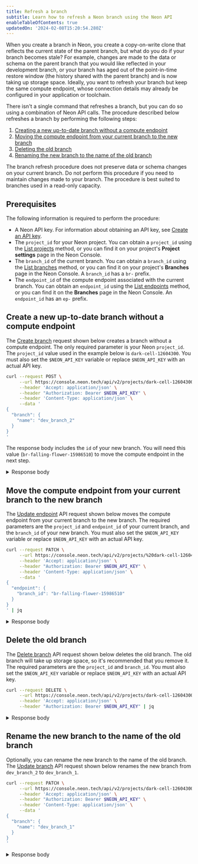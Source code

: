 ```yaml
---
title: Refresh a branch
subtitle: Learn how to refresh a Neon branch using the Neon API
enableTableOfContents: true
updatedOn: '2024-02-08T15:20:54.280Z'
---
```


When you create a branch in Neon, you create a copy-on-write clone that reflects the current state of the parent branch, but what do you do if your branch becomes stale? For example, changes are made to the data or schema on the parent branch that you would like reflected in your development branch, or your branch has aged out of the point-in-time restore window (the history shared with the parent branch) and is now taking up storage space. Ideally, you want to refresh your branch but keep the same compute endpoint, whose connection details may already be configured in your application or toolchain.

There isn't a single command that refreshes a branch, but you can do so using a combination of Neon API calls. The procedure described below refreshes a branch by performing the following steps:

1. [Creating a new up-to-date branch without a compute endpoint](#create-a-new-up-to-date-branch-without-a-compute-endpoint)
2. [Moving the compute endpoint from your current branch to the new branch](#move-the-compute-endpoint-from-your-current-branch-to-the-new-branch)
3. [Deleting the old branch](#delete-the-old-branch)
4. [Renaming the new branch to the name of the old branch](#rename-the-new-branch-to-the-name-of-the-old-branch)

<Admonition type="important">
The branch refresh procedure does not preserve data or schema changes on your current branch. Do not perform this procedure if you need to maintain changes made to your branch. The procedure is best suited to branches used in a read-only capacity.
</Admonition>

## Prerequisites

The following information is required to perform the procedure:

- A Neon API key. For information about obtaining an API key, see [Create an API key](/docs/manage/api-keys#create-an-api-key).
- The `project_id` for your Neon project. You can obtain a `project_id` using the [List projects](https://api-docs.neon.tech/reference/listprojects) method, or you can find it on your project's **Project settings** page in the Neon Console.
- The `branch_id` of the current branch. You can obtain a `branch_id` using the [List branches](https://api-docs.neon.tech/reference/listprojectbranches) method, or you can find it on your project's **Branches** page in the Neon Console. A `branch_id` has a `br-` prefix.
- The `endpoint_id` of the compute endpoint associated with the current branch. You can obtain an `endpoint_id` using the [List endpoints](https://api-docs.neon.tech/reference/listprojectendpoints) method, or you can find it on the **Branches** page in the Neon Console. An `endpoint_id` has an `ep-` prefix.

## Create a new up-to-date branch without a compute endpoint

The [Create branch](https://api-docs.neon.tech/reference/createprojectbranch) request shown below creates a branch without a compute endpoint. The only required parameter is your Neon `project_id`. The `project_id` value used in the example below is `dark-cell-12604300`. You must also set the `$NEON_API_KEY` variable or replace `$NEON_API_KEY` with an actual API key.

```bash
curl --request POST \
     --url https://console.neon.tech/api/v2/projects/dark-cell-12604300/branches \
     --header 'Accept: application/json' \
     --header "Authorization: Bearer $NEON_API_KEY" \
     --header 'Content-Type: application/json' \
     --data '
{
  "branch": {
    "name": "dev_branch_2"
  }
}
'
```

The response body includes the `id` of your new branch. You will need this value (`br-falling-flower-15986510`) to move the compute endpoint in the next step.

<details>
<summary>Response body</summary>
```json
{
  "branch": {
    "id": "br-falling-flower-15986510",
    "project_id": "dark-cell-12604300",
    "parent_id": "br-bold-grass-13759798",
    "parent_lsn": "0/1EAB620",
    "name": "dev_branch_2",
    "current_state": "init",
    "pending_state": "ready",
    "creation_source": "console",
    "primary": false,
    "cpu_used_sec": 0,
    "compute_time_seconds": 0,
    "active_time_seconds": 0,
    "written_data_bytes": 0,
    "data_transfer_bytes": 0,
    "created_at": "2023-09-05T17:02:37Z",
    "updated_at": "2023-09-05T17:02:37Z"
  },
  "endpoints": [],
  "operations": [
    {
      "id": "d67c531b-1b00-44e0-b3d7-4bf306b030c0",
      "project_id": "dark-cell-12604300",
      "branch_id": "br-falling-flower-15986510",
      "action": "create_branch",
      "status": "running",
      "failures_count": 0,
      "created_at": "2023-09-05T17:02:37Z",
      "updated_at": "2023-09-05T17:02:37Z",
      "total_duration_ms": 0
    }
  ],
  "roles": [
    {
      "branch_id": "br-falling-flower-15986510",
      "name": "daniel",
      "protected": false,
      "created_at": "2023-09-05T16:25:57Z",
      "updated_at": "2023-09-05T16:25:57Z"
    }
  ],
  "databases": [
    {
      "id": 5840511,
      "branch_id": "br-falling-flower-15986510",
      "name": "neondb",
      "owner_name": "daniel",
      "created_at": "2023-09-05T16:25:57Z",
      "updated_at": "2023-09-05T16:25:57Z"
    }
  ]
}
```
</details>

## Move the compute endpoint from your current branch to the new branch

The [Update endpoint](https://api-docs.neon.tech/reference/updateprojectendpoint) API request shown below moves the compute endpoint from your current branch to the new branch. The required parameters are the `project_id` and `endpoint_id` of your current branch, and the `branch_id` of your new branch. You must also set the `$NEON_API_KEY` variable or replace `$NEON_API_KEY` with an actual API key.

```bash shouldWrap
curl --request PATCH \
     --url https://console.neon.tech/api/v2/projects/%20dark-cell-12604300/endpoints/ep-divine-violet-55990977 \
     --header 'Accept: application/json' \
     --header "Authorization: Bearer $NEON_API_KEY" \
     --header 'Content-Type: application/json' \
     --data '
{
  "endpoint": {
    "branch_id": "br-falling-flower-15986510"
  }
}
' | jq
```

<details>
<summary>Response body</summary>
```json
{
  "endpoint": {
    "host": "ep-divine-violet-55990977.us-east-2.aws.neon.tech",
    "id": "ep-divine-violet-55990977",
    "project_id": "dark-cell-12604300",
    "branch_id": "br-falling-flower-15986510",
    "autoscaling_limit_min_cu": 0.25,
    "autoscaling_limit_max_cu": 0.25,
    "region_id": "aws-us-east-2",
    "type": "read_write",
    "current_state": "idle",
    "settings": {},
    "pooler_enabled": false,
    "pooler_mode": "transaction",
    "disabled": false,
    "passwordless_access": true,
    "last_active": "2000-01-01T00:00:00Z",
    "creation_source": "console",
    "created_at": "2023-09-05T16:53:14Z",
    "updated_at": "2023-09-05T17:07:26Z",
    "proxy_host": "us-east-2.aws.neon.tech",
    "suspend_timeout_seconds": 0,
    "provisioner": "k8s-pod"
  },
  "operations": []
}
```
</details>

## Delete the old branch

The [Delete branch](https://api-docs.neon.tech/reference/deleteprojectbranch) API request shown below deletes the old branch. The old branch will take up storage space, so it's recommended that you remove it. The required parameters are the `project_id` and `branch_id`. You must also set the `$NEON_API_KEY` variable or replace `$NEON_API_KEY` with an actual API key.

```bash shouldWrap
curl --request DELETE \
     --url https://console.neon.tech/api/v2/projects/dark-cell-12604300/branches/br-wandering-forest-45768684 \
     --header 'Accept: application/json' \
     --header "Authorization: Bearer $NEON_API_KEY" | jq
```

<details>
<summary>Response body</summary>
```json
{
  "branch": {
    "id": "br-wandering-forest-45768684",
    "project_id": "dark-cell-12604300",
    "parent_id": "br-bold-grass-13759798",
    "parent_lsn": "0/1EAB620",
    "name": "dev_branch_1",
    "current_state": "ready",
    "logical_size": 29679616,
    "creation_source": "console",
    "primary": false,
    "cpu_used_sec": 0,
    "compute_time_seconds": 0,
    "active_time_seconds": 0,
    "written_data_bytes": 0,
    "data_transfer_bytes": 0,
    "created_at": "2023-09-05T16:53:14Z",
    "updated_at": "2023-09-05T17:09:19Z"
  },
  "operations": [
    {
      "id": "d5e39417-c35f-43df-b248-e2ee5c7f04e3",
      "project_id": "dark-cell-12604300",
      "branch_id": "br-wandering-forest-45768684",
      "action": "delete_timeline",
      "status": "running",
      "failures_count": 0,
      "created_at": "2023-09-05T17:09:19Z",
      "updated_at": "2023-09-05T17:09:19Z",
      "total_duration_ms": 0
    }
  ]
}
```
</details>

## Rename the new branch to the name of the old branch

Optionally, you can rename the new branch to the name of the old branch. The [Update branch](https://api-docs.neon.tech/reference/updateprojectbranch) API request shown below renames the new branch from `dev_branch_2` to `dev_branch_1`.

```bash shouldWrap
curl --request PATCH \
     --url https://console.neon.tech/api/v2/projects/dark-cell-12604300/branches/br-falling-flower-15986510 \
     --header 'Accept: application/json' \
     --header "Authorization: Bearer $NEON_API_KEY" \
     --header 'Content-Type: application/json' \
     --data '
{
  "branch": {
    "name": "dev_branch_1"
  }
}
'
```

<details>
<summary>Response body</summary>
```json
{
  "branch": {
    "id": "br-falling-flower-15986510",
    "project_id": "dark-cell-12604300",
    "parent_id": "br-bold-grass-13759798",
    "parent_lsn": "0/1EAB620",
    "name": "dev_branch_1",
    "current_state": "ready",
    "creation_source": "console",
    "primary": false,
    "cpu_used_sec": 0,
    "compute_time_seconds": 0,
    "active_time_seconds": 0,
    "written_data_bytes": 0,
    "data_transfer_bytes": 0,
    "created_at": "2023-09-05T17:02:37Z",
    "updated_at": "2023-09-05T17:14:47Z"
  },
  "operations": []
}
```

</details>
